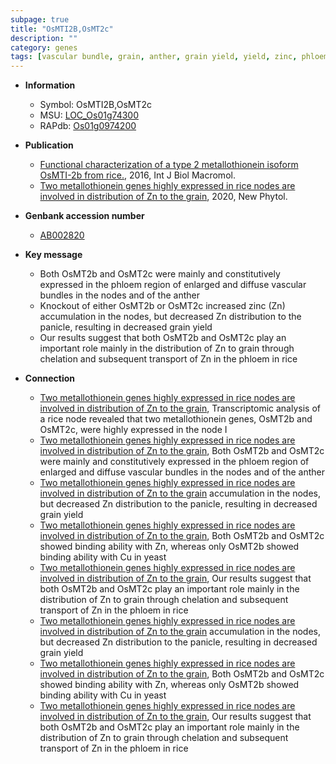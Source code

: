 ```yaml
---
subpage: true
title: "OsMTI2B,OsMT2c"
description: ""
category: genes
tags: [vascular bundle, grain, anther, grain yield, yield, zinc, phloem, Zn distribution]
---
```


* **Information**  
    + Symbol: OsMTI2B,OsMT2c  
    + MSU: [LOC_Os01g74300](http://rice.plantbiology.msu.edu/cgi-bin/ORF_infopage.cgi?orf=LOC_Os01g74300)  
    + RAPdb: [Os01g0974200](http://rapdb.dna.affrc.go.jp/viewer/gbrowse_details/irgsp1?name=Os01g0974200)  

* **Publication**  
    + [Functional characterization of a type 2 metallothionein isoform OsMTI-2b from rice.](http://www.ncbi.nlm.nih.gov/pubmed?term=Functional+characterization+of+a+type+2+metallothionein+isoform+OsMTI-2b+from+rice.%5BTitle%5D), 2016, Int J Biol Macromol.
    + [Two metallothionein genes highly expressed in rice nodes are involved in distribution of Zn to the grain](http://www.ncbi.nlm.nih.gov/pubmed?term=Two+metallothionein+genes+highly+expressed+in+rice+nodes+are+involved+in+distribution+of+Zn+to+the+grain%5BTitle%5D), 2020, New Phytol.

* **Genbank accession number**  
    + [AB002820](http://www.ncbi.nlm.nih.gov/nuccore/AB002820)

* **Key message**  
    + Both OsMT2b and OsMT2c were mainly and constitutively expressed in the phloem region of enlarged and diffuse vascular bundles in the nodes and of the anther
    + Knockout of either OsMT2b or OsMT2c increased zinc (Zn) accumulation in the nodes, but decreased Zn distribution to the panicle, resulting in decreased grain yield
    + Our results suggest that both OsMT2b and OsMT2c play an important role mainly in the distribution of Zn to grain through chelation and subsequent transport of Zn in the phloem in rice

* **Connection**  
    + [Two metallothionein genes highly expressed in rice nodes are involved in distribution of Zn to the grain](http://www.ncbi.nlm.nih.gov/pubmed?term=Two+metallothionein+genes+highly+expressed+in+rice+nodes+are+involved+in+distribution+of+Zn+to+the+grain%5BTitle%5D),  Transcriptomic analysis of a rice node revealed that two metallothionein genes, OsMT2b and OsMT2c, were highly expressed in the node I
    + [Two metallothionein genes highly expressed in rice nodes are involved in distribution of Zn to the grain](http://www.ncbi.nlm.nih.gov/pubmed?term=Two+metallothionein+genes+highly+expressed+in+rice+nodes+are+involved+in+distribution+of+Zn+to+the+grain%5BTitle%5D),  Both OsMT2b and OsMT2c were mainly and constitutively expressed in the phloem region of enlarged and diffuse vascular bundles in the nodes and of the anther
    + [Two metallothionein genes highly expressed in rice nodes are involved in distribution of Zn to the grain](Zn) accumulation in the nodes, but decreased Zn distribution to the panicle, resulting in decreased grain yield
    + [Two metallothionein genes highly expressed in rice nodes are involved in distribution of Zn to the grain](http://www.ncbi.nlm.nih.gov/pubmed?term=Two+metallothionein+genes+highly+expressed+in+rice+nodes+are+involved+in+distribution+of+Zn+to+the+grain%5BTitle%5D),  Both OsMT2b and OsMT2c showed binding ability with Zn, whereas only OsMT2b showed binding ability with Cu in yeast
    + [Two metallothionein genes highly expressed in rice nodes are involved in distribution of Zn to the grain](http://www.ncbi.nlm.nih.gov/pubmed?term=Two+metallothionein+genes+highly+expressed+in+rice+nodes+are+involved+in+distribution+of+Zn+to+the+grain%5BTitle%5D),  Our results suggest that both OsMT2b and OsMT2c play an important role mainly in the distribution of Zn to grain through chelation and subsequent transport of Zn in the phloem in rice
    + [Two metallothionein genes highly expressed in rice nodes are involved in distribution of Zn to the grain](Zn) accumulation in the nodes, but decreased Zn distribution to the panicle, resulting in decreased grain yield
    + [Two metallothionein genes highly expressed in rice nodes are involved in distribution of Zn to the grain](http://www.ncbi.nlm.nih.gov/pubmed?term=Two+metallothionein+genes+highly+expressed+in+rice+nodes+are+involved+in+distribution+of+Zn+to+the+grain%5BTitle%5D),  Both OsMT2b and OsMT2c showed binding ability with Zn, whereas only OsMT2b showed binding ability with Cu in yeast
    + [Two metallothionein genes highly expressed in rice nodes are involved in distribution of Zn to the grain](http://www.ncbi.nlm.nih.gov/pubmed?term=Two+metallothionein+genes+highly+expressed+in+rice+nodes+are+involved+in+distribution+of+Zn+to+the+grain%5BTitle%5D),  Our results suggest that both OsMT2b and OsMT2c play an important role mainly in the distribution of Zn to grain through chelation and subsequent transport of Zn in the phloem in rice



